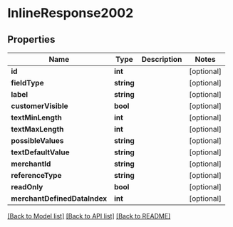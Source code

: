 # InlineResponse2002

## Properties
Name | Type | Description | Notes
------------ | ------------- | ------------- | -------------
**id** | **int** |  | [optional] 
**fieldType** | **string** |  | [optional] 
**label** | **string** |  | [optional] 
**customerVisible** | **bool** |  | [optional] 
**textMinLength** | **int** |  | [optional] 
**textMaxLength** | **int** |  | [optional] 
**possibleValues** | **string** |  | [optional] 
**textDefaultValue** | **string** |  | [optional] 
**merchantId** | **string** |  | [optional] 
**referenceType** | **string** |  | [optional] 
**readOnly** | **bool** |  | [optional] 
**merchantDefinedDataIndex** | **int** |  | [optional] 

[[Back to Model list]](../README.md#documentation-for-models) [[Back to API list]](../README.md#documentation-for-api-endpoints) [[Back to README]](../README.md)


